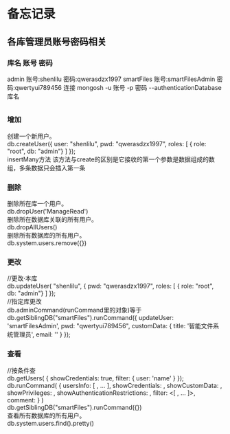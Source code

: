 # 备忘记录
## 各库管理员账号密码相关
### 库名 账号 密码
admin 账号:shenlilu 密码:qwerasdzx1997
smartFiles 账号:smartFilesAdmin 密码:qwertyui789456
连接  mongosh -u 账号 -p 密码 --authenticationDatabase 库名
######

### 增加
创建一个新用户。\
db.createUser({
  user: "shenlilu",
  pwd: "qwerasdzx1997",
  roles: [
    { role: "root", db: "admin"}
  ]
}); \
insertMany方法
该方法与create的区别是它接收的第一个参数是数据组成的数组，多条数据只会插入第一条
### 删除 
删除所在库一个用户。 \
db.dropUser('ManageRead') \
删除所在数据库关联的所有用户。\
db.dropAllUsers() \
删除所有数据库的所有用户。\
db.system.users.remove({})
### 更改 
//更改·本库 \
db.updateUser( 
    "shenlilu",
    {
        pwd: "qwerasdzx1997",
        roles: [
            { role: "root", db: "admin"}
        ]
}); \
//指定库更改 \
db.adminCommand(runCommand里的对象)等于
db.getSiblingDB("smartFiles").runCommand({
  updateUser: 'smartFilesAdmin',
  pwd: "qwertyui789456",
  customData: {
    title: '智能文件系统管理员',
    email: ''
  }
});
### 查看 
//按条件查 \
db.getUsers( {
   showCredentials: true,
   filter: { user: 'name' }
}); \
db.runCommand(
   {
     usersInfo: [ <username1>, ... ],
     showCredentials: <Boolean>,
     showCustomData: <Boolean>,
     showPrivileges: <Boolean>,
     showAuthenticationRestrictions: <Boolean>,
     filter: <[ <username1>, ... ]>,
     comment: <any>
   }
) \
db.getSiblingDB("smartFiles").runCommand({}) \
查看所有数据库的所有用户。\
db.system.users.find().pretty()